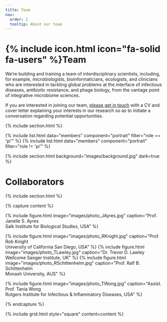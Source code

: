 ```yaml
---
title: Team
nav:
  order: 2
  tooltip: About our team
---
```


# {% include icon.html icon="fa-solid fa-users" %}Team

We’re building and training a team of interdisciplinary scientists, including, for example, microbiologists, bioinformaticians, ecologists, and clinicians who are interested in tackling global problems at the interface of infectious diseases, antibiotic resistance, and phage biology, from the vantage point of integrative microbiome sciences.


If you are interested in joining our team, [please get in touch](https://integrativemicrobiomesciences-lab.github.io/contact/) with a CV and cover letter explaining your interests in our research so as to initiate a conversation regarding potential opportunities. 

{% include section.html %}

{% include list.html data="members" component="portrait" filter="role == 'pi'" %}
{% include list.html data="members" component="portrait" filter="role != 'pi'" %}

{% include section.html background="images/background.jpg" dark=true %}

# Collaborators

{% include section.html %}

{% capture content %}

{% include figure.html image="images/photo_JAyres.jpg" caption="Prof. Janelle S. Ayres<br/>Salk Institute for Biological Studies, USA" %}
<!--{% include figure.html image="images/photo_JIredell.jpg" caption="Prof. Jonathan R. Iredell <br/>Westmead Institute for Medical Research; University of Sydney, AUS" %}-->  
{% include figure.html image="images/photo_RKnight.jpg" caption="Prof. Rob Knight<br/>University of California San Diego, USA" %}
{% include figure.html image="images/photo_TLawley.jpg" caption="Dr. Trevor D. Lawley<br/>Wellcome Sanger Institute, UK" %}
{% include figure.html image="images/photo_RSchittenhelm.jpg" caption="Prof. Ralf B. Schittenhelm<br/>Monash University, AUS" %}
<!--{% include figure.html image="images/photo_TStinear.jpg" caption="Prof. Timothy P. Stinear<br/>University of Melbourne, AUS" %}-->  
{% include figure.html image="images/photo_TWong.jpg" caption="Assist. Prof. Tania Wong<br/>Rutgers Institute for Infectious & Inflammatory Diseases, USA" %}

{% endcapture %}

{% include grid.html style="square" content=content %}
